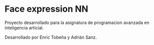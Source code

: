 # Face expression NN
Proyecto desarrollado para la asignatura de programacion avanzada en inteligencia articial.

Desarrollado por Enric Tobeña y Adrián Sanz.
